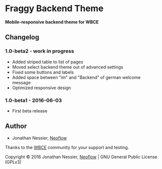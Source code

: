 # Fraggy Backend Theme
**Mobile-responsive backend theme for WBCE**

## Changelog

### 1.0-beta2 - work in progress

 * Added striped table to list of pages
 * Moved select backend theme out of advanced settings
 * Fixed some buttons and labels
 * Added space between "im" and "Backend" of german welcome message
 * Optimized responsive design

### 1.0-beta1 - 2016-06-03

 * First beta release

## Author

* Jonathan Nessier, [Neoflow](https://www.neoflow.ch)

Thanks to the [WBCE](http://wbce.org) community for your support and testing.

Copyright © 2016 Jonathan Nessier, [Neoflow](https://www.neoflow.ch) | GNU General Public License (GPLv3)
